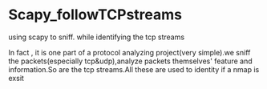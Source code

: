 # Scapy_followTCPstreams
using scapy to sniff. while identifying the tcp streams


In fact , it is one part of a protocol analyzing project(very simple).we sniff the packets(especially tcp&udp),analyze packets themselves' feature and information.So are the tcp streams.All these are used to identity if a nmap is exsit
